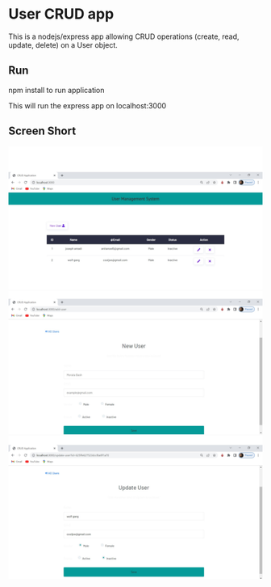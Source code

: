 # User CRUD app

This is a nodejs/express app allowing CRUD operations (create, read, update, delete) on a User object.

## Run
npm install to run application

This will run the express app on localhost:3000

## Screen Short

![index](public\img\crud1.jpg)
![NewUser](public\img\crud2.jpg)
![update](public\img\crud3.jpg)

